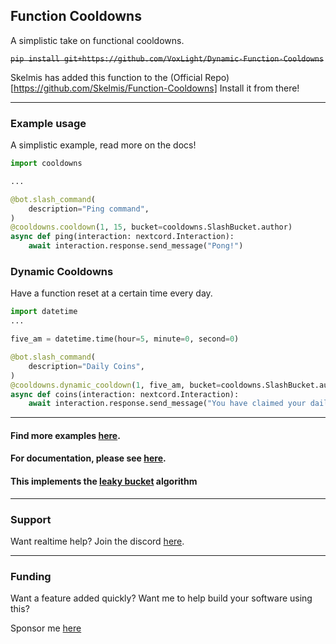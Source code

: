 Function Cooldowns
---

A simplistic take on functional cooldowns. 

~~`pip install git+https://github.com/VoxLight/Dynamic-Function-Cooldowns`~~

Skelmis has added this function to the (Official Repo)[https://github.com/Skelmis/Function-Cooldowns]
Install it from there!



---

### Example usage

A simplistic example, read more on the docs!

```python
import cooldowns

...

@bot.slash_command(
    description="Ping command",
)
@cooldowns.cooldown(1, 15, bucket=cooldowns.SlashBucket.author)
async def ping(interaction: nextcord.Interaction):
    await interaction.response.send_message("Pong!")
```
### Dynamic Cooldowns

Have a function reset at a certain time every day.

```python
import datetime
...

five_am = datetime.time(hour=5, minute=0, second=0)

@bot.slash_command(
    description="Daily Coins",
)
@cooldowns.dynamic_cooldown(1, five_am, bucket=cooldowns.SlashBucket.author)
async def coins(interaction: nextcord.Interaction):
    await interaction.response.send_message("You have claimed your daily coins!")
```


---

#### Find more examples [here](https://function-cooldowns.readthedocs.io/en/latest/modules/examples.html).

#### For documentation, please see [here](https://function-cooldowns.readthedocs.io/en/latest/).

#### This implements the [leaky bucket](https://en.wikipedia.org/wiki/Leaky_bucket) algorithm

---

### Support

Want realtime help? Join the discord [here](https://discord.gg/BqPNSH2jPg).

---

### Funding

Want a feature added quickly? Want me to help build your software using this?

Sponsor me [here](https://github.com/sponsors/Skelmis)
